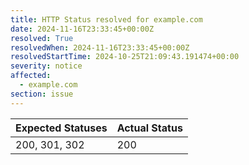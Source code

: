 ```yaml
---
title: HTTP Status resolved for example.com
date: 2024-11-16T23:33:45+00:00Z
resolved: True
resolvedWhen: 2024-11-16T23:33:45+00:00Z
resolvedStartTime: 2024-10-25T21:09:43.191474+00:00
severity: notice
affected:
  - example.com
section: issue
---
```


| Expected Statuses | Actual Status  |
|-------------------|----------------|
| 200, 301, 302 | 200 |

